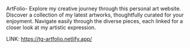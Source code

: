 ArtFolio- Explore my creative journey through this personal art website. Discover a collection of my latest artworks, thoughtfully curated for your enjoyment. Navigate easily through the diverse pieces, each linked for a closer look at my artistic expression.


LINK: https://tg-artfolio.netlify.app/
